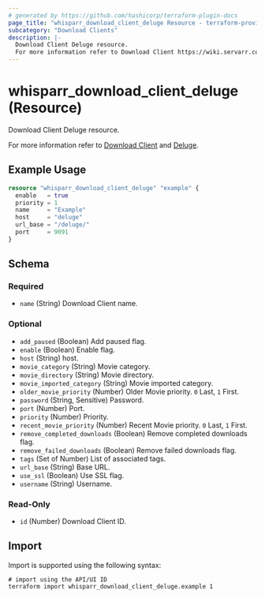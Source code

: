 ```yaml
---
# generated by https://github.com/hashicorp/terraform-plugin-docs
page_title: "whisparr_download_client_deluge Resource - terraform-provider-whisparr"
subcategory: "Download Clients"
description: |-
  Download Client Deluge resource.
  For more information refer to Download Client https://wiki.servarr.com/whisparr/settings#download-clients and Deluge https://wiki.servarr.com/whisparr/supported#deluge.
---
```


# whisparr_download_client_deluge (Resource)

<!-- subcategory:Download Clients -->Download Client Deluge resource.
For more information refer to [Download Client](https://wiki.servarr.com/whisparr/settings#download-clients) and [Deluge](https://wiki.servarr.com/whisparr/supported#deluge).

## Example Usage

```terraform
resource "whisparr_download_client_deluge" "example" {
  enable   = true
  priority = 1
  name     = "Example"
  host     = "deluge"
  url_base = "/deluge/"
  port     = 9091
}
```

<!-- schema generated by tfplugindocs -->
## Schema

### Required

- `name` (String) Download Client name.

### Optional

- `add_paused` (Boolean) Add paused flag.
- `enable` (Boolean) Enable flag.
- `host` (String) host.
- `movie_category` (String) Movie category.
- `movie_directory` (String) Movie directory.
- `movie_imported_category` (String) Movie imported category.
- `older_movie_priority` (Number) Older Movie priority. `0` Last, `1` First.
- `password` (String, Sensitive) Password.
- `port` (Number) Port.
- `priority` (Number) Priority.
- `recent_movie_priority` (Number) Recent Movie priority. `0` Last, `1` First.
- `remove_completed_downloads` (Boolean) Remove completed downloads flag.
- `remove_failed_downloads` (Boolean) Remove failed downloads flag.
- `tags` (Set of Number) List of associated tags.
- `url_base` (String) Base URL.
- `use_ssl` (Boolean) Use SSL flag.
- `username` (String) Username.

### Read-Only

- `id` (Number) Download Client ID.

## Import

Import is supported using the following syntax:

```shell
# import using the API/UI ID
terraform import whisparr_download_client_deluge.example 1
```

